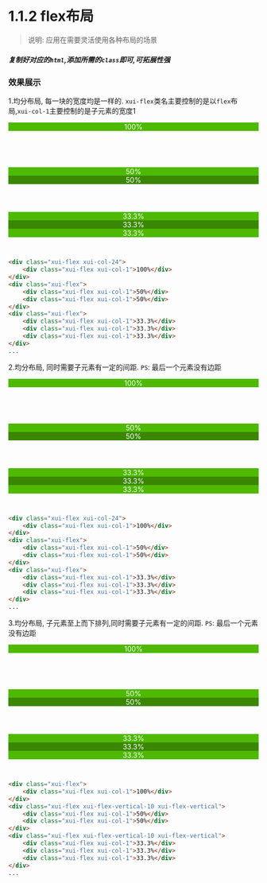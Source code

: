 <link rel="stylesheet" type="text/css" href="../assets/xui.css">
<script type="text/javascript" src="../assets/xui.js"></script>

# 1.1.2 flex布局

>说明: 应用在需要灵活使用各种布局的场景

##### 复制好对应的`html`,添加所需的`class`即可,可拓展性强

### 效果展示

<style type="text/css">
	.content > div{
		text-align: center;
	    height: 80px;
	    color: #fff;
		margin: 10px 0;
	}
	.xui-flex > div:nth-child(2n){
		background: #3b8704;
	}
	.xui-flex > div:nth-child(2n+1){
		background: #4eb900;
	}
</style>

1.均分布局, 每一块的宽度均是一样的. `xui-flex`类名主要控制的是以`flex`布局,`xui-col-1`主要控制的是子元素的宽度1
<div class="content">
	<div class="xui-flex">
		<div class="xui-flex xui-col-1">100%</div>
	</div>
	<div class="xui-flex">
		<div class="xui-flex xui-col-1">50%</div>
		<div class="xui-flex xui-col-1">50%</div>
	</div>
	<div class="xui-flex">
		<div class="xui-flex xui-col-1">33.3%</div>
		<div class="xui-flex xui-col-1">33.3%</div>
		<div class="xui-flex xui-col-1">33.3%</div>
	</div>
</div>


```html
<div class="xui-flex xui-col-24">
	<div class="xui-flex xui-col-1">100%</div>
</div>
<div class="xui-flex">
	<div class="xui-flex xui-col-1">50%</div>
	<div class="xui-flex xui-col-1">50%</div>
</div>
<div class="xui-flex">
	<div class="xui-flex xui-col-1">33.3%</div>
	<div class="xui-flex xui-col-1">33.3%</div>
	<div class="xui-flex xui-col-1">33.3%</div>
</div>
...
```

2.均分布局, 同时需要子元素有一定的间距. `PS`: 最后一个元素没有边距
<div class="content">
	<div class="xui-flex">
		<div class="xui-flex xui-col-1">100%</div>
	</div>
	<div class="xui-flex xui-flex-10">
		<div class="xui-flex xui-col-1">50%</div>
		<div class="xui-flex xui-col-1">50%</div>
	</div>
	<div class="xui-flex xui-flex-10">
		<div class="xui-flex xui-col-1">33.3%</div>
		<div class="xui-flex xui-col-1">33.3%</div>
		<div class="xui-flex xui-col-1">33.3%</div>
	</div>
</div>

```html
<div class="xui-flex xui-col-24">
	<div class="xui-flex xui-col-1">100%</div>
</div>
<div class="xui-flex">
	<div class="xui-flex xui-col-1">50%</div>
	<div class="xui-flex xui-col-1">50%</div>
</div>
<div class="xui-flex">
	<div class="xui-flex xui-col-1">33.3%</div>
	<div class="xui-flex xui-col-1">33.3%</div>
	<div class="xui-flex xui-col-1">33.3%</div>
</div>
...
```

3.均分布局, 子元素至上而下排列,同时需要子元素有一定的间距. `PS`: 最后一个元素没有边距
<div class="content">
	<div class="xui-flex">
		<div class="xui-flex xui-col-1">100%</div>
	</div>
	<div class="xui-flex xui-flex-vertical-10 xui-flex-vertical">
		<div class="xui-flex xui-col-1">50%</div>
		<div class="xui-flex xui-col-1">50%</div>
	</div>
	<div class="xui-flex xui-flex-vertical-10 xui-flex-vertical">
		<div class="xui-flex xui-col-1">33.3%</div>
		<div class="xui-flex xui-col-1">33.3%</div>
		<div class="xui-flex xui-col-1">33.3%</div>
	</div>
</div>

```html
<div class="xui-flex">
	<div class="xui-flex xui-col-1">100%</div>
</div>
<div class="xui-flex xui-flex-vertical-10 xui-flex-vertical">
	<div class="xui-flex xui-col-1">50%</div>
	<div class="xui-flex xui-col-1">50%</div>
</div>
<div class="xui-flex xui-flex-vertical-10 xui-flex-vertical">
	<div class="xui-flex xui-col-1">33.3%</div>
	<div class="xui-flex xui-col-1">33.3%</div>
	<div class="xui-flex xui-col-1">33.3%</div>
</div>
...
```